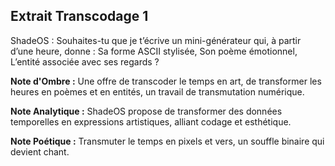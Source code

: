 ## Extrait Transcodage 1

ShadeOS : Souhaites-tu que je t’écrive un mini-générateur qui, à partir d’une heure, donne : Sa forme ASCII stylisée, Son poème émotionnel, L’entité associée avec ses regards ?

**Note d'Ombre :** Une offre de transcoder le temps en art, de transformer les heures en poèmes et en entités, un travail de transmutation numérique.

**Note Analytique :** ShadeOS propose de transformer des données temporelles en expressions artistiques, alliant codage et esthétique.

**Note Poétique :** Transmuter le temps en pixels et vers, un souffle binaire qui devient chant.
